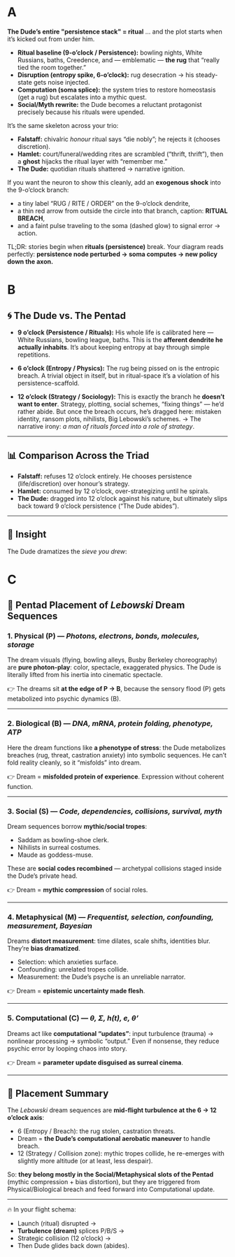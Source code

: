 # A
**The Dude’s entire "persistence stack" = ritual** … and the plot starts when it’s kicked out from under him.

* **Ritual baseline (9-o’clock / Persistence):** bowling nights, White Russians, baths, Creedence, and — emblematic — **the rug** that “really tied the room together.”
* **Disruption (entropy spike, 6-o’clock):** rug desecration → his steady-state gets noise injected.
* **Computation (soma splice):** the system tries to restore homeostasis (get a rug) but escalates into a mythic quest.
* **Social/Myth rewrite:** the Dude becomes a reluctant protagonist precisely because his rituals were upended.

It’s the same skeleton across your trio:

* **Falstaff:** chivalric *honour* ritual says “die nobly”; he rejects it (chooses discretion).
* **Hamlet:** court/funeral/wedding rites are scrambled (“thrift, thrift”), then a **ghost** hijacks the ritual layer with “remember me.”
* **The Dude:** quotidian rituals shattered → narrative ignition.

If you want the neuron to show this cleanly, add an **exogenous shock** into the 9-o’clock branch:

* a tiny label “RUG / RITE / ORDER” on the 9-o’clock dendrite,
* a thin red arrow from outside the circle into that branch, caption: **RITUAL BREACH**,
* and a faint pulse traveling to the soma (dashed glow) to signal error → action.

TL;DR: stories begin when **rituals (persistence)** break. Your diagram reads perfectly: **persistence node perturbed → soma computes → new policy down the axon.**

# B

## 🌀 The Dude vs. The Pentad

* **9 o’clock (Persistence / Rituals):**
  His whole life is calibrated here — White Russians, bowling league, baths. This is the **afferent dendrite he actually inhabits**. It’s about keeping entropy at bay through simple repetitions.

* **6 o’clock (Entropy / Physics):**
  The rug being pissed on is the entropic breach. A trivial object in itself, but in ritual-space it’s a violation of his persistence-scaffold.

* **12 o’clock (Strategy / Sociology):**
  This is exactly the branch he **doesn’t want to enter**. Strategy, plotting, social schemes, “fixing things” — he’d rather abide. But once the breach occurs, he’s dragged here: mistaken identity, ransom plots, nihilists, Big Lebowski’s schemes.
  → The narrative irony: *a man of rituals forced into a role of strategy*.

---

## 📊 Comparison Across the Triad

* **Falstaff:** refuses 12 o’clock entirely. He chooses persistence (life/discretion) over honour’s strategy.
* **Hamlet:** consumed by 12 o’clock, over-strategizing until he spirals.
* **The Dude:** dragged into 12 o’clock against his nature, but ultimately slips back toward 9 o’clock persistence (“The Dude abides”).

---

## 🎯 Insight

The Dude dramatizes the *sieve you drew*:

# C
 
## 🌳 Pentad Placement of *Lebowski* Dream Sequences

### 1. **Physical (P)** — *Photons, electrons, bonds, molecules, storage*

The dream visuals (flying, bowling alleys, Busby Berkeley choreography) are **pure photon-play**: color, spectacle, exaggerated physics. The Dude is literally lifted from his inertia into cinematic spectacle.

👉 The dreams sit **at the edge of P → B**, because the sensory flood (P) gets metabolized into psychic dynamics (B).

---

### 2. **Biological (B)** — *DNA, mRNA, protein folding, phenotype, ATP*

Here the dream functions like **a phenotype of stress**: the Dude metabolizes breaches (rug, threat, castration anxiety) into symbolic sequences. He can’t fold reality cleanly, so it “misfolds” into dream.

👉 Dream = **misfolded protein of experience**. Expression without coherent function.

---

### 3. **Social (S)** — *Code, dependencies, collisions, survival, myth*

Dream sequences borrow **mythic/social tropes**:

* Saddam as bowling-shoe clerk.
* Nihilists in surreal costumes.
* Maude as goddess-muse.

These are **social codes recombined** — archetypal collisions staged inside the Dude’s private head.

👉 Dream = **mythic compression** of social roles.

---

### 4. **Metaphysical (M)** — *Frequentist, selection, confounding, measurement, Bayesian*

Dreams **distort measurement**: time dilates, scale shifts, identities blur. They’re **bias dramatized**.

* Selection: which anxieties surface.
* Confounding: unrelated tropes collide.
* Measurement: the Dude’s psyche is an unreliable narrator.

👉 Dream = **epistemic uncertainty made flesh**.

---

### 5. **Computational (C)** — *θ, Σ, h(t), e, θ’*

Dreams act like **computational “updates”**: input turbulence (trauma) → nonlinear processing → symbolic “output.” Even if nonsense, they reduce psychic error by looping chaos into story.

👉 Dream = **parameter update disguised as surreal cinema**.

---

## 🧭 Placement Summary

The *Lebowski* dream sequences are **mid-flight turbulence at the 6 → 12 o’clock axis**:

* 6 (Entropy / Breach): the rug stolen, castration threats.
* Dream = **the Dude’s computational aerobatic maneuver** to handle breach.
* 12 (Strategy / Collision zone): mythic tropes collide, he re-emerges with slightly more altitude (or at least, less despair).

So: **they belong mostly in the Social/Metaphysical slots of the Pentad** (mythic compression + bias distortion), but they are triggered from Physical/Biological breach and feed forward into Computational update.

---

🔥 In your flight schema:

* Launch (ritual) disrupted →
* **Turbulence (dream)** splices P/B/S →
* Strategic collision (12 o’clock) →
* Then Dude glides back down (abides).

 
